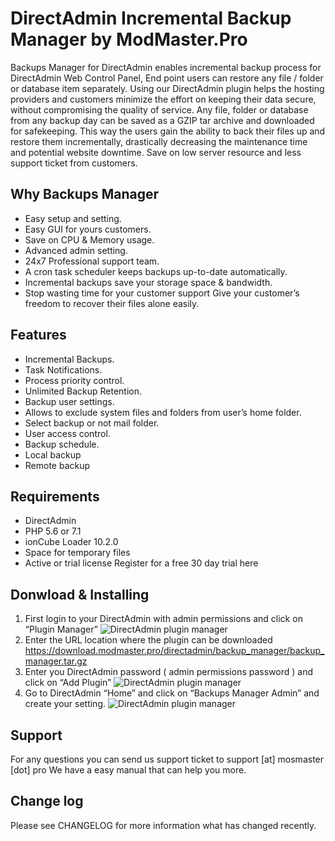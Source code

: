 # DirectAdmin Incremental Backup Manager by ModMaster.Pro
Backups Manager for DirectAdmin enables incremental backup process for DirectAdmin Web Control Panel, End point users can restore any file / folder or database item separately.
Using our DirectAdmin plugin helps the hosting providers and customers minimize the effort on keeping their data secure, without compromising the quality of service. Any file, folder or database from any backup day can be saved as a GZIP tar archive and downloaded for safekeeping.
This way the users gain the ability to back their files up and restore them incrementally, drastically decreasing the maintenance time and potential website downtime.
Save on low server resource and less support ticket from customers.

## Why Backups Manager
  * Easy setup and setting.
  * Easy GUI for yours customers.
  * Save on CPU & Memory usage.
  * Advanced admin setting.
  * 24x7 Professional support team.
  * A cron task scheduler keeps backups up-to-date automatically.
  * Incremental backups save your storage space & bandwidth.
  * Stop wasting time for your customer support Give your customer’s freedom to recover their files alone easily.

## Features
  * Incremental Backups.
  * Task Notifications.
  * Process priority control.
  * Unlimited Backup Retention.
  * Backup user settings.
  * Allows to exclude system files and folders from user’s home folder.
  * Select backup or not mail folder.
  * User access control.
  * Backup schedule.
  * Local backup
  * Remote backup

## Requirements
  * DirectAdmin
  * PHP 5.6 or 7.1
  * ionCube Loader 10.2.0
  * Space for temporary files
  * Active or trial license Register for a free 30 day trial here

## Donwload & Installing
1. First login to your DirectAdmin with admin permissions and click on “Plugin Manager”
![DirectAdmin plugin manager](https://download.modmaster.pro/directadmin/backup_manager/images/DirectAdminPluginManager.png)
2. Enter the URL location where the plugin can be downloaded
https://download.modmaster.pro/directadmin/backup_manager/backup_manager.tar.gz
3. Enter you DirectAdmin password ( admin permissions password ) and click on “Add Plugin”
![DirectAdmin plugin manager](https://download.modmaster.pro/directadmin/backup_manager/images/DirectAdminPluginManagerEnterData.png)
4. Go to DirectAdmin “Home” and click on “Backups Manager Admin” and create your setting.
![DirectAdmin plugin manager](https://download.modmaster.pro/directadmin/backup_manager/images/DirectAdminHome.png)

## Support
For any questions you can send us support ticket to support [at] mosmaster [dot] pro
We have a easy manual that can help you more.

## Change log
Please see CHANGELOG for more information what has changed recently.
